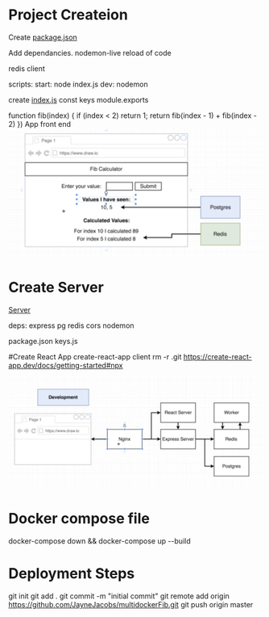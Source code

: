 # Project Createion



Create [package.json](worker/package.json)

Add dependancies.
nodemon-live reload of code

redis client

scripts:
   start: node index.js
   dev: nodemon



create [index.js](worker/index.js)
const keys 
module.exports


function fib(index) {
    if (index < 2) return 1;
    return fib(index - 1) + fib(index - 2) 
})
App front end
![App](App.png)
# Create Server 

[Server](worker/../server/index.js)

deps: 
express
pg
redis
cors
nodemon


package.json
keys.js


#Create React App
create-react-app client
rm -r .git
https://create-react-app.dev/docs/getting-started#npx


![Backend](Backend.png)

# Docker compose file

docker-compose down && docker-compose up --build


# Deployment Steps
git init
git add .
git commit -m "initial commit"
git remote add origin https://github.com/JayneJacobs/multidockerFib.git
git push origin master